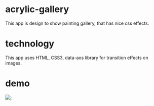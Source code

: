 # acrylic-gallery
This app is design to show painting gallery, that has nice css effects. 

# technology
This app uses HTML, CSS3, data-aos library for transition effects on images.

# demo

![](images/demo.gif);